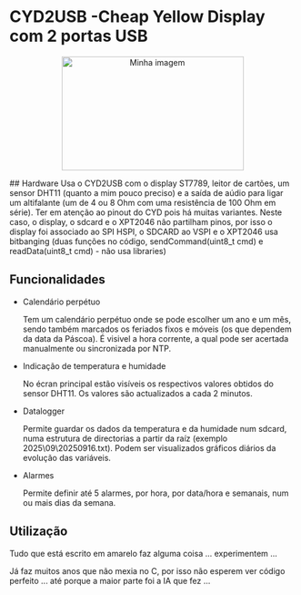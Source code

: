 # CYD2USB -Cheap Yellow Display com 2 portas USB
<p align="center">
  <img src="fotos/bas.jpg" alt="Minha imagem" width="320" height="200"/>
</p>
## Hardware
Usa o CYD2USB com o display ST7789, leitor de cartões, um sensor DHT11 (quanto a mim pouco preciso) e a saída de aúdio para ligar um altifalante (um de 4 ou 8 Ohm com uma resistência de 100 Ohm em série).
Ter em atenção ao pinout do CYD pois há muitas variantes. Neste caso, o display, o sdcard e o XPT2046 não partilham pinos, por isso o display foi associado ao SPI HSPI, o SDCARD ao VSPI e o XPT2046 usa bitbanging (duas funções no código, sendCommand(uint8_t cmd) e readData(uint8_t cmd) - não usa libraries)

## Funcionalidades
- Calendário perpétuo
  
  Tem um calendário perpétuo onde se pode escolher um ano e um mês, sendo também marcados os feriados fixos e móveis (os que dependem da data da Páscoa).
  É visivel a hora corrente, a qual pode ser acertada manualmente ou sincronizada por NTP.

- Indicação de temperatura e humidade
  
  No écran principal estão visíveis os respectivos valores obtidos do sensor DHT11. Os valores são actualizados a cada 2 minutos.

- Datalogger
  
  Permite guardar os dados da temperatura e da humidade num sdcard, numa estrutura de directorias a partir da raíz (exemplo 2025\09\20250916.txt).
  Podem ser visualizados gráficos diários da evolução das variáveis.

- Alarmes
  
  Permite definir até 5 alarmes, por hora, por data/hora e semanais, num ou mais dias da semana.

## Utilização
Tudo que está escrito em amarelo faz alguma coisa ... experimentem ...

Já faz muitos anos que não mexia no C, por isso não esperem ver código perfeito ... até porque a maior parte foi a IA que fez ... 



